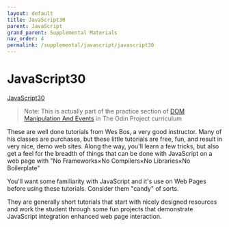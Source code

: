 ```yaml
---
layout: default
title: JavaScript30
parent: JavaScript
grand_parent: Supplemental Materials
nav_order: 4
permalink: /supplemental/javascript/javascript30
---
```


# JavaScript30

<a href="https://javascript30.com" target="_blank">JavaScript30</a>

> Note: This is actually part of the practice section of <a href="https://www.theodinproject.com/lessons/foundations-dom-manipulation-and-events" target="_blank">DOM Manipulation And Events</a>
> in The Odin Project curriculum

These are well done tutorials from Wes Bos, a very good instructor. Many of his
classes are purchases, but these little tutorials are free, fun, and
result in very nice, demo web sites. Along the way, you'll learn a few tricks,
but also get a feel for the breadth of things that can be done with JavaScript on a
web page with "No Frameworks×No Compilers×No Libraries×No Boilerplate"

You'll want some familiarity with JavaScript and it's use on Web Pages before
using these tutorials. Consider them "candy" of sorts.

They are generally short tutorials that start with nicely designed resources
and work the student through some fun projects that demonstrate
JavaScript integration enhanced web page interaction.
